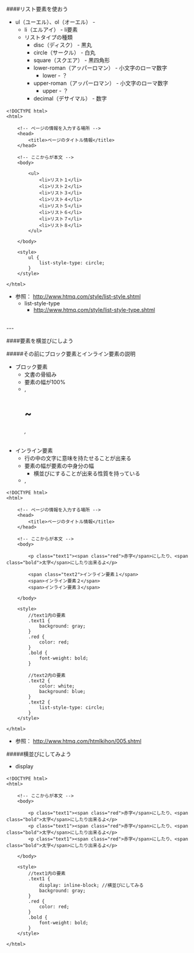 ####リスト要素を使おう

* ul（ユーエル）、ol（オーエル） - 
	* li（エルアイ） - li要素
	* リストタイプの種類
		* disc（ディスク） - 黒丸
		* circle（サークル） - 白丸
		* square（スクエア） - 黒四角形
		* lower-roman（アッパーロマン） - 小文字のローマ数字
			* lower - ？
		* upper-roman（アッパーロマン） - 小文字のローマ数字
			* upper - ？
		* decimal（デサイマル） - 数字


```
<!DOCTYPE html>　
<html>

	<!-- ページの情報を入力する場所 -->
	<head>
		<title>ページのタイトル情報</title>
	</head>

	<!-- ここからが本文 -->
	<body>

		<ul>
			<li>リスト１</li>
			<li>リスト２</li>
			<li>リスト３</li>
			<li>リスト４</li>
			<li>リスト５</li>
			<li>リスト６</li>
			<li>リスト７</li>
			<li>リスト８</li>
		</ul>

	</body>

	<style>
		ul {
			list-style-type: circle;
		}
	</style>

</html>
```


* 参照： <a href="http://www.htmq.com/style/list-style.shtml" target="_blank">http://www.htmq.com/style/list-style.shtml</a>
	* list-style-type
		* <a href="http://www.htmq.com/style/list-style-type.shtml" target="_blank">http://www.htmq.com/style/list-style-type.shtml</a>


<br>
---
<br>


####要素を横並びにしよう

#####その前にブロック要素とインライン要素の説明

* ブロック要素
	* 文書の骨組み
	* 要素の幅が100%
	* <div>, <h1>~<h6>, <p>
* インライン要素
	* 行の中の文字に意味を持たせることが出来る
	* 要素の幅が要素の中身分の幅
		* 横並びにすることが出来る性質を持っている
	* <img>, <span>


```
<!DOCTYPE html>　
<html>

	<!-- ページの情報を入力する場所 -->
	<head>
		<title>ページのタイトル情報</title>
	</head>

	<!-- ここからが本文 -->
	<body>

		<p class="text1"><span class="red">赤字</span>にしたり、<span class="bold">太字</span>にしたり出来るよ</p>

		<span class="text2">インライン要素１</span>
		<span>インライン要素２</span>
		<span>インライン要素３</span>

	</body>

	<style>
		//text1内の要素
		.text1 {
			background: gray;
		}
		.red {
			color: red;
		}
		.bold {
			font-weight: bold;
		}

		//text2内の要素
		.text2 {
			color: white;
			background: blue;
		}
		.text2 {
			list-style-type: circle;
		}
	</style>

</html>
```

* 参照： <a href="http://www.htmq.com/htmlkihon/005.shtml" target="_blank">http://www.htmq.com/htmlkihon/005.shtml</a>


#####横並びにしてみよう

* display


```
<!DOCTYPE html>　
<html>

	<!-- ここからが本文 -->
	<body>

		<p class="text1"><span class="red">赤字</span>にしたり、<span class="bold">太字</span>にしたり出来るよ</p>
		<p class="text1"><span class="red">赤字</span>にしたり、<span class="bold">太字</span>にしたり出来るよ</p>
		<p class="text1"><span class="red">赤字</span>にしたり、<span class="bold">太字</span>にしたり出来るよ</p>

	</body>

	<style>
		//text1内の要素
		.text1 {
			display: inline-block; //横並びにしてみる
			background: gray;
		}
		.red {
			color: red;
		}
		.bold {
			font-weight: bold;
		}
	</style>

</html>
```

